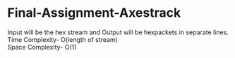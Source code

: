 # Final-Assignment-Axestrack
Input will be the hex stream and Output will be hexpackets in separate lines.
Time Complexity- O(length of stream)       
Space Complexity- O(1)
